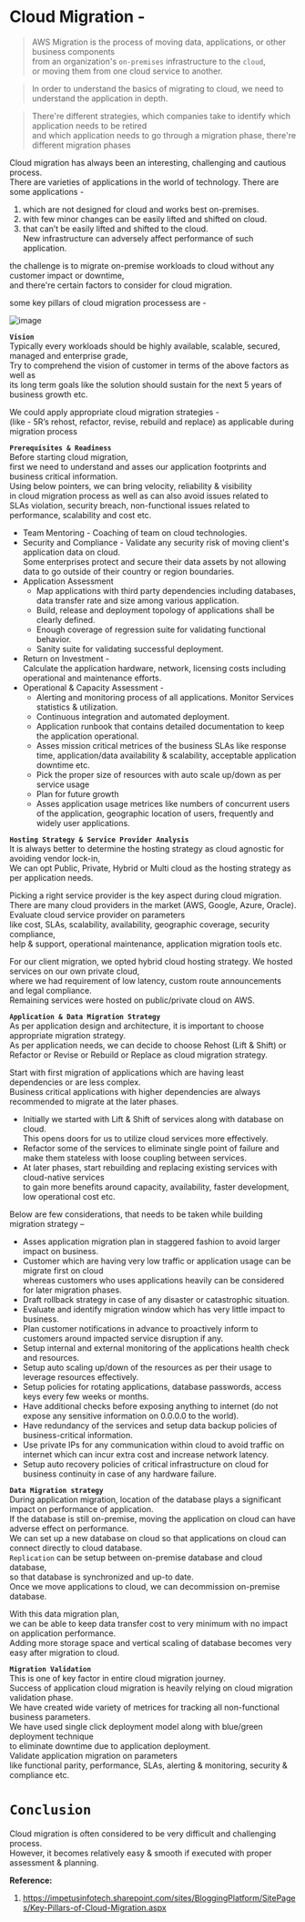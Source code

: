 # Cloud Migration - 

>AWS Migration is the process of moving data, applications, or other business components  
from an organization's `on-premises` infrastructure to the `cloud`,  
or moving them from one cloud service to another.  

>In order to understand the basics of migrating to cloud, we need to understand the application in depth.  

>There're different strategies, which companies take to identify which application needs to be retired  
>and which application needs to go through a migration phase, there're different migration phases 


Cloud migration has always been an interesting, challenging and cautious process.  
There are varieties of applications in the world of technology. There are some applications -  

1. which are not designed for cloud and works best on-premises.  
2. with few minor changes can be easily lifted and shifted on cloud.  
3. that can’t be easily lifted and shifted to the cloud.  
New infrastructure can adversely affect performance of such application.  

the challenge is to migrate on-premise workloads to cloud without any customer impact or downtime,  
and there're certain factors to consider for cloud migration.  

some key pillars of cloud migration processess are -  

![image](https://user-images.githubusercontent.com/26399543/147709208-26c860cc-3b0c-4c04-83eb-b0016bd9da13.png)

**`Vision`**  
Typically every workloads should be highly available, scalable, secured, managed and enterprise grade,  
Try to comprehend the vision of customer in terms of the above factors as well as  
its long term goals like the solution should sustain for the next 5 years of business growth etc.  

We could apply appropriate cloud migration strategies -  
(like - 5R’s rehost, refactor, revise, rebuild and replace)  as applicable during migration process  

**`Prerequisites & Readiness`**  
Before starting cloud migration,  
first we need to understand and asses our application footprints and business critical information.  
Using below pointers, we can bring velocity, reliability & visibility  
in cloud migration process as well as can also avoid issues related to  
SLAs violation, security breach, non-functional issues related to performance, scalability and cost etc.  

- Team Mentoring - Coaching of team on cloud technologies.
- Security and Compliance - Validate any security risk of moving client's application data on cloud.  
Some enterprises protect and secure their data assets by not allowing data to go outside of their country or region boundaries.  
- Application Assessment  
  - Map applications with third party dependencies including databases, data transfer rate and size among various application.  
  - Build, release and deployment topology of applications shall be clearly defined.
  - Enough coverage of regression suite for validating functional behavior.
  - Sanity suite for validating successful deployment.  
- Return on Investment -  
Calculate the application hardware, network, licensing costs including operational and maintenance efforts.  
- Operational & Capacity Assessment -  
  - Alerting and monitoring process of all applications. Monitor Services statistics & utilization.  
  - Continuous integration and automated deployment.
  - Application runbook that contains detailed documentation to keep the application operational.
  - Asses mission critical metrices of the business SLAs like response time, application/data availability & scalability, acceptable application downtime etc.  
  - Pick the proper size of resources with auto scale up/down as per service usage
  - Plan for future growth
  - Asses application usage metrices like numbers of concurrent users of the application, geographic location of users, frequently and widely user applications.  

**`Hosting Strategy & Service Provider Analysis`**  
It is always better to determine the hosting strategy as cloud agnostic for avoiding vendor lock-in,  
We can opt Public, Private, Hybrid or Multi cloud as the hosting strategy as per application needs.  

Picking a right service provider is the key aspect during cloud migration.  
There are many cloud providers in the market (AWS, Google, Azure, Oracle).  
Evaluate cloud service provider on parameters  
like cost, SLAs, scalability, availability, geographic coverage, security compliance,  
help & support, operational maintenance, application migration tools etc.  

For our client migration, we opted hybrid cloud hosting strategy. We hosted services on our own private cloud,  
where we had requirement of low latency, custom route announcements and legal compliance.  
Remaining services were hosted on public/private cloud on AWS.  

**`Application & Data Migration Strategy`**  
As per application design and architecture, it is important to choose appropriate migration strategy.  
As per application needs, we can decide to choose Rehost (Lift & Shift) or Refactor or Revise or Rebuild or Replace as cloud migration strategy.  

Start with first migration of applications which are having least dependencies or are less complex.  
Business critical applications with higher dependencies are always recommended to migrate at the later phases.  

- Initially we started with Lift & Shift of services along with database on cloud.  
This opens doors for us to utilize cloud services more effectively.  
- Refactor some of the services to eliminate single point of failure and make them stateless with loose coupling between services.  
- At later phases, start rebuilding and replacing existing services with cloud-native services  
to gain more benefits around capacity, availability, faster development, low operational cost etc.  

Below are few considerations, that needs to be taken while building migration strategy –  

- Asses application migration plan in staggered fashion to avoid larger impact on business.
- Customer which are having very low traffic or application usage can be migrate first on cloud  
whereas customers who uses applications heavily can be considered for later migration phases.  
- Draft rollback strategy in case of any disaster or catastrophic situation.
- Evaluate and identify migration window which has very little impact to business.
- Plan customer notifications in advance to proactively inform to customers around impacted service disruption if any.
- Setup internal and external monitoring of the applications health check and resources.
- Setup auto scaling up/down of the resources as per their usage to leverage resources effectively.
- Setup policies for rotating applications, database passwords, access keys every few weeks or months.
- Have additional checks before exposing anything to internet (do not expose any sensitive information on 0.0.0.0 to the world).
- Have redundancy of the services and setup data backup policies of business-critical information.
- Use private IPs for any communication within cloud to avoid traffic on internet which can incur extra cost and increase network latency.
- Setup auto recovery policies of critical infrastructure on cloud for business continuity in case of any hardware failure.

**`Data Migration strategy`**  
During application migration, location of the database plays a significant impact on performance of application.  
If the database is still on-premise, moving the application on cloud can have adverse effect on performance.  
We can set up a new database on cloud so that applications on cloud can connect directly to cloud database.  
`Replication` can be setup between on-premise database and cloud database,  
so that database is synchronized and up-to date.  
Once we move applications to cloud, we can decommission on-premise database.  

With this data migration plan,  
we can be able to keep data transfer cost to very minimum with no impact on application performance.  
Adding more storage space and vertical scaling of database becomes very easy after migration to cloud.  

**`Migration Validation`**  
This is one of key factor in entire cloud migration journey.  
Success of application cloud migration is heavily relying on cloud migration validation phase.  
We have created wide variety of metrices for tracking all non-functional business parameters.  
We have used single click deployment model along with blue/green deployment technique  
to eliminate downtime due to application deployment.  
Validate application migration on parameters  
like functional parity, performance, SLAs, alerting & monitoring, security & compliance etc.  

# `Conclusion`
Cloud migration is often considered to be very difficult and challenging process.  
However, it becomes relatively easy & smooth if executed with proper assessment & planning.  

**Reference:**  
1. https://impetusinfotech.sharepoint.com/sites/BloggingPlatform/SitePages/Key-Pillars-of-Cloud-Migration.aspx

